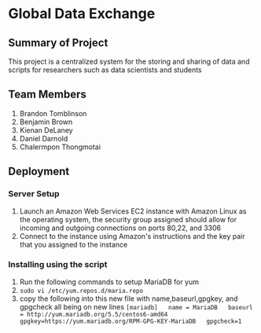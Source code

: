 # Global Data Exchange 

## Summary of Project 
This project is a centralized system for the storing and sharing of data and scripts for researchers such as data scientists and students 

## Team Members 
1. Brandon Tomblinson
2. Benjamin Brown
3. Kienan DeLaney
4. Daniel Darnold
5. Chalermpon Thongmotai

## Deployment 

### Server Setup
1. Launch an Amazon Web Services EC2 instance with Amazon Linux as the operating system, the security group assigned should allow for incoming and outgoing connections on ports 80,22, and 3306
2. Connect to the instance using Amazon's instructions and the key pair that you assigned to the instance

### Installing using the script
1. Run the following commands to setup MariaDB for yum
2. `sudo vi /etc/yum.repos.d/maria.repo`
3. copy the following into this new file with name,baseurl,gpgkey, and gpgcheck all being on new lines
 `[mariadb]  
 name = MariaDB  
 baseurl = http://yum.mariadb.org/5.5/centos6-amd64  
 gpgkey=https://yum.mariadb.org/RPM-GPG-KEY-MariaDB  
 gpgcheck=1`
